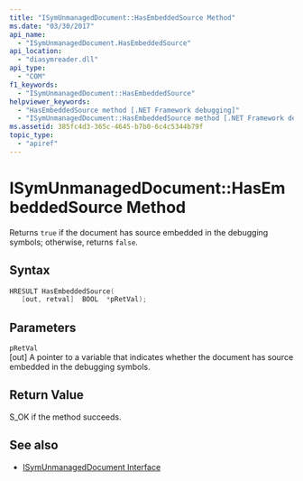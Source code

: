 ```yaml
---
title: "ISymUnmanagedDocument::HasEmbeddedSource Method"
ms.date: "03/30/2017"
api_name: 
  - "ISymUnmanagedDocument.HasEmbeddedSource"
api_location: 
  - "diasymreader.dll"
api_type: 
  - "COM"
f1_keywords: 
  - "ISymUnmanagedDocument::HasEmbeddedSource"
helpviewer_keywords: 
  - "HasEmbeddedSource method [.NET Framework debugging]"
  - "ISymUnmanagedDocument::HasEmbeddedSource method [.NET Framework debugging]"
ms.assetid: 385fc4d3-365c-4645-b7b0-6c4c5344b79f
topic_type: 
  - "apiref"
---
```

# ISymUnmanagedDocument::HasEmbeddedSource Method

Returns `true` if the document has source embedded in the debugging symbols; otherwise, returns `false`.  
  
## Syntax  
  
```cpp  
HRESULT HasEmbeddedSource(  
   [out, retval]  BOOL  *pRetVal);  
```  
  
## Parameters  

 `pRetVal`  
 [out] A pointer to a variable that indicates whether the document has source embedded in the debugging symbols.  
  
## Return Value  

 S_OK if the method succeeds.  
  
## See also

- [ISymUnmanagedDocument Interface](isymunmanageddocument-interface.md)

